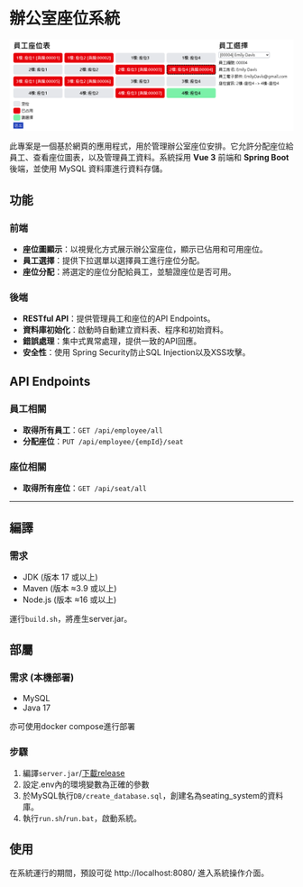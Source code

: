 # 辦公室座位系統

![preview](docs/preview.png)

此專案是一個基於網頁的應用程式，用於管理辦公室座位安排。它允許分配座位給員工、查看座位圖表，以及管理員工資料。系統採用 **Vue 3** 前端和 **Spring Boot** 後端，並使用 MySQL 資料庫進行資料存儲。


## 功能

### 前端
- **座位圖顯示**：以視覺化方式展示辦公室座位，顯示已佔用和可用座位。
- **員工選擇**：提供下拉選單以選擇員工進行座位分配。
- **座位分配**：將選定的座位分配給員工，並驗證座位是否可用。

### 後端
- **RESTful API**：提供管理員工和座位的API Endpoints。
- **資料庫初始化**：啟動時自動建立資料表、程序和初始資料。
- **錯誤處理**：集中式異常處理，提供一致的API回應。
- **安全性**：使用 Spring Security防止SQL Injection以及XSS攻擊。

## API Endpoints

### 員工相關
- **取得所有員工**：`GET /api/employee/all`
- **分配座位**：`PUT /api/employee/{empId}/seat`

### 座位相關
- **取得所有座位**：`GET /api/seat/all`

---

## 編譯
### 需求
- JDK (版本 17 或以上)
- Maven (版本 ≈3.9 或以上)
- Node.js (版本 ≈16 或以上)

運行`build.sh`，將產生server.jar。


## 部屬
### 需求 (本機部署)
- MySQL
- Java 17

亦可使用docker compose進行部署

### 步驟
1. 編譯`server.jar`/[下載release](https://github.com/a2823kevin/Office-Seating-System---ESB-Practice/releases)
2. 設定.env內的環境變數為正確的參數
3. 於MySQL執行`DB/create_database.sql`，創建名為seating_system的資料庫。
4. 執行`run.sh`/`run.bat`，啟動系統。

## 使用
在系統運行的期間，預設可從 http://localhost:8080/ 進入系統操作介面。
